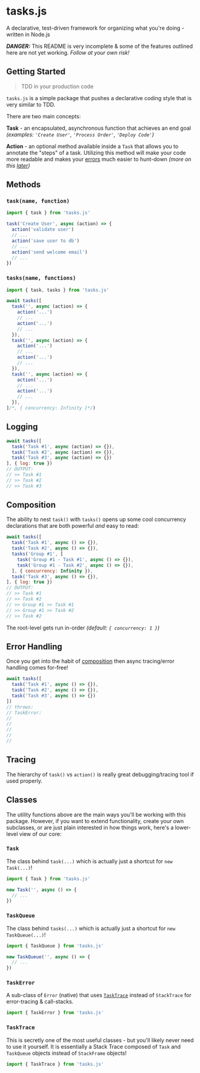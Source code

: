 # tasks.js
A declarative, test-driven framework for organizing what you're doing - written
in Node.js

***DANGER:*** This README is very incomplete & some of the features outlined
here are not yet working. *Follow at your own risk!*

## Getting Started
> TDD in your production code

`tasks.js` is a simple package that pushes a declarative coding style that is
very similar to TDD.

There are two main concepts:

**Task** - an encapsulated, asynchronous function that achieves an end goal
*(examples: `'Create User'`, `'Process Order'`, `'Deploy Code'`)*

**Action** - an optional method available inside a `Task` that allows you to
annotate the "steps" of a task. Utilizing this method will make your code more
readable and makes your [errors](#error-handling) much easier to hunt-down *(more on this [later](#tracing))*

## Methods

### `task(name, function)`
```js
import { task } from 'tasks.js'

task('Create User', async (action) => {
  action('validate user')
  // ...
  action('save user to db')
  // ...
  action('send welcome email')
  // ...
})
```

### `tasks(name, functions)`
```js
import { task, tasks } from 'tasks.js'

await tasks([
  task('', async (action) => {
    action('...')
    // ...
    action('...')
    // ...
  }),
  task('', async (action) => {
    action('...')
    // ...
    action('...')
    // ...
  }),
  task('', async (action) => {
    action('...')
    // ...
    action('...')
    // ...
  }),
]/*, { concurrency: Infinity }*/)
```

## Logging

```js
await tasks([
  task('Task #1', async (action) => {}),
  task('Task #2', async (action) => {}),
  task('Task #3', async (action) => {})
], { log: true })
// OUTPUT:
// >> Task #1
// >> Task #2
// >> Task #3
```

## Composition
The ability to nest `task()` with `tasks()` opens up some cool concurrency declarations that are both powerful *and* easy to read:
```js
await tasks([
  task('Task #1', async () => {}),
  task('Task #2', async () => {}),
  tasks('Group #1', [
    task('Group #1 - Task #1', async () => {}),
    task('Group #1 - Task #2', async () => {}),
  ], { concurrency: Infinity }),
  task('Task #3', async () => {}),
], { log: true })
// OUTPUT:
// >> Task #1
// >> Task #2
// >> Group #1 >> Task #1
// >> Group #1 >> Task #2
// >> Task #2
```
The root-level gets run in-order *(default: `{ concurrency: 1 }`)*

## Error Handling
Once you get into the habit of [composition](#Composition) then async tracing/error handling comes for-free!
```js
await tasks([
  task('Task #1', async () => {}),
  task('Task #2', async () => {}),
  task('Task #3', async () => {})
])
// throws:
// TaskError:
//
//
//
//
//
```

## Tracing
The hierarchy of `task()` vs `action()` is really great debugging/tracing tool if used properly.

## Classes
The utility functions above are the main ways you'll be working with this package.
However, if you want to extend functionality, create your own subclasses, or are
just plain interested in how things work, here's a lower-level view of our core:

### `Task`
The class behind `task(...)` which is actually just a shortcut for `new Task(...)`!
```js
import { Task } from 'tasks.js'

new Task('', async () => {
  // ...
})
```

### `TaskQueue`
The class behind `tasks(...)` which is actually just a shortcut for `new TaskQueue(...)`!
```js
import { TaskQueue } from 'tasks.js'

new TaskQueue('', async () => {
  // ...
})
```

### `TaskError`
A sub-class of `Error` (native) that uses [`TaskTrace`](#TaskTrace) instead of `StackTrace` for error-tracing & call-stacks.
```js
import { TaskError } from 'tasks.js'
```

### `TaskTrace`
This is secretly one of the most useful classes - but you'll likely never need to use it yourself. It is essentially a Stack Trace composed of `Task` and `TaskQueue` objects instead of `StackFrame` objects!
```js
import { TaskTrace } from 'tasks.js'
```
